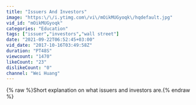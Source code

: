 ```yaml
---
title: "Issuers And Investors"
image: "https:\/\/i.ytimg.com\/vi\/mOikMUGyoqk\/hqdefault.jpg"
vid_id: "mOikMUGyoqk"
categories: "Education"
tags: ["issuer","investors","wall street"]
date: "2021-09-22T06:52:45+03:00"
vid_date: "2017-10-16T03:49:58Z"
duration: "PT48S"
viewcount: "1470"
likeCount: "23"
dislikeCount: "0"
channel: "Wei Huang"
---
```

{% raw %}Short explanation on what issuers and investors are.{% endraw %}
